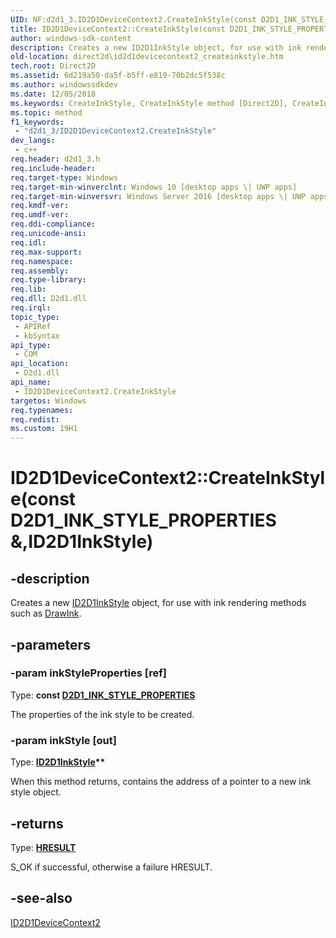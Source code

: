 ```yaml
---
UID: NF:d2d1_3.ID2D1DeviceContext2.CreateInkStyle(const D2D1_INK_STYLE_PROPERTIES &,ID2D1InkStyle)
title: ID2D1DeviceContext2::CreateInkStyle(const D2D1_INK_STYLE_PROPERTIES &,ID2D1InkStyle) (d2d1_3.h)
author: windows-sdk-content
description: Creates a new ID2D1InkStyle object, for use with ink rendering methods such as DrawInk.
old-location: direct2d\id2d1devicecontext2_createinkstyle.htm
tech.root: Direct2D
ms.assetid: 6d219a50-da5f-b5ff-e819-70b2dc5f538c
ms.author: windowssdkdev
ms.date: 12/05/2018
ms.keywords: CreateInkStyle, CreateInkStyle method [Direct2D], CreateInkStyle method [Direct2D],ID2D1DeviceContext2 interface, ID2D1DeviceContext2 interface [Direct2D],CreateInkStyle method, ID2D1DeviceContext2.CreateInkStyle, ID2D1DeviceContext2.CreateInkStyle(const D2D1_INK_STYLE_PROPERTIES &,ID2D1InkStyle), ID2D1DeviceContext2::CreateInkStyle, ID2D1DeviceContext2::CreateInkStyle(const D2D1_INK_STYLE_PROPERTIES &,ID2D1InkStyle), d2d1_3/ID2D1DeviceContext2::CreateInkStyle, direct2d.id2d1devicecontext2_createinkstyle
ms.topic: method
f1_keywords: 
 - "d2d1_3/ID2D1DeviceContext2.CreateInkStyle"
dev_langs:
 - c++
req.header: d2d1_3.h
req.include-header: 
req.target-type: Windows
req.target-min-winverclnt: Windows 10 [desktop apps \| UWP apps]
req.target-min-winversvr: Windows Server 2016 [desktop apps \| UWP apps]
req.kmdf-ver: 
req.umdf-ver: 
req.ddi-compliance: 
req.unicode-ansi: 
req.idl: 
req.max-support: 
req.namespace: 
req.assembly: 
req.type-library: 
req.lib: 
req.dll: D2d1.dll
req.irql: 
topic_type:
 - APIRef
 - kbSyntax
api_type:
 - COM
api_location:
 - D2d1.dll
api_name:
 - ID2D1DeviceContext2.CreateInkStyle
targetos: Windows
req.typenames: 
req.redist: 
ms.custom: 19H1
---
```


# ID2D1DeviceContext2::CreateInkStyle(const D2D1_INK_STYLE_PROPERTIES &,ID2D1InkStyle)


## -description


Creates a new <a href="https://docs.microsoft.com/windows/desktop/api/d2d1_3/nn-d2d1_3-id2d1inkstyle">ID2D1InkStyle</a> object, for use with ink 
        rendering methods such as <a href="https://docs.microsoft.com/windows/desktop/api/d2d1_3/nf-d2d1_3-id2d1devicecontext2-drawink">DrawInk</a>.


## -parameters




### -param inkStyleProperties [ref]

Type: <b>const <a href="https://docs.microsoft.com/windows/desktop/api/d2d1_3/ns-d2d1_3-d2d1_ink_style_properties">D2D1_INK_STYLE_PROPERTIES</a></b>

The properties of the ink style to be created.


### -param inkStyle [out]

Type: <b><a href="https://docs.microsoft.com/windows/desktop/api/d2d1_3/nn-d2d1_3-id2d1inkstyle">ID2D1InkStyle</a>**</b>

When this method returns, contains the address of a pointer to a new ink style object.


## -returns



Type: <b><a href="/windows/win32/com/structure-of-com-error-codes">HRESULT</a></b>

S_OK if successful, otherwise a failure HRESULT.




## -see-also




<a href="https://docs.microsoft.com/windows/desktop/api/d2d1_3/nn-d2d1_3-id2d1devicecontext2">ID2D1DeviceContext2</a>
 

 

